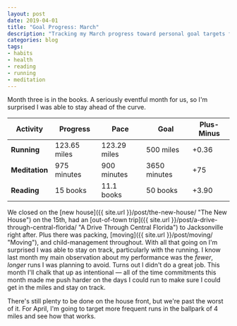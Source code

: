 ```yaml
---
layout: post
date: 2019-04-01
title: "Goal Progress: March"
description: "Tracking my March progress toward personal goal targets for the year."
categories: blog
tags:
- habits
- health
- reading
- running
- meditation
---
```


Month three is in the books. A seriously eventful month for us, so I'm surprised I was able to stay ahead of the curve.

| Activity       | Progress     | Pace         | Goal         | Plus-Minus                       |
|----------------|--------------|--------------|--------------|----------------------------------|
| **Running**    | 123.65 miles | 123.29 miles | 500 miles    | <span class="green">+0.36</span> |
| **Meditation** | 975 minutes  | 900 minutes  | 3650 minutes | <span class="green">+75</span>   |
| **Reading**    | 15 books     | 11.1 books   | 50 books     | <span class="green">+3.90</span> |

We closed on the [new house]({{ site.url }}/post/the-new-house/ "The New House") on the 15th, had an [out-of-town trip]({{ site.url }}/post/a-drive-through-central-florida/ "A Drive Through Central Florida") to Jacksonville right after. Plus there was packing, [moving]({{ site.url }}/post/moving/ "Moving"), and child-management throughout. With all that going on I'm surprised I was able to stay on track, particularly with the running. I know last month my main observation about my performance was the _fewer_, _longer_ runs I was planning to avoid. Turns out I didn't do a great job. This month I'll chalk that up as intentional — all of the time commitments this month made me push harder on the days I could run to make sure I could get in the miles and stay on track.

There's still plenty to be done on the house front, but we're past the worst of it. For April, I'm going to target more frequent runs in the ballpark of 4 miles and see how that works.
